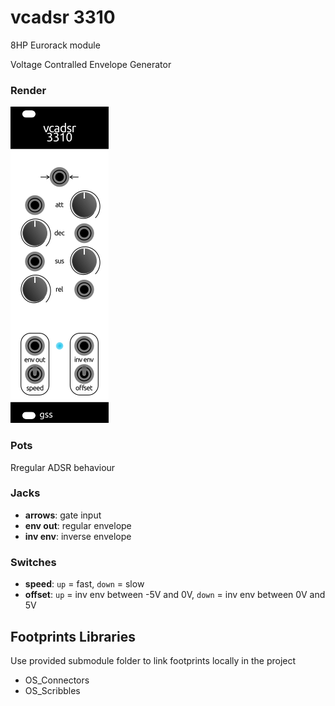 # vcadsr 3310
8HP Eurorack module

Voltage Contralled Envelope Generator

### Render
![](render.png) 

### Pots
Rregular ADSR behaviour

### Jacks
- **arrows**: gate input  
- **env out**: regular envelope
- **inv env**: inverse envelope

### Switches
- **speed**: `up` = fast, `down` = slow
- **offset**: `up` = inv env between -5V and 0V, `down` = inv env between 0V and 5V

## Footprints Libraries
Use provided submodule folder to link footprints locally in the project
- OS_Connectors
- OS_Scribbles
